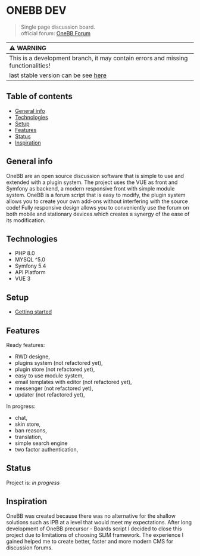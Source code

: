 # ONEBB DEV
> Single page discussion board.    
official forum: [OneBB Forum](https://onebb.org)
    
|:warning: WARNING                                                                   |
|:-----------------------------------------------------------------------------------|
| This is a development branch, it may contain errors and missing functionalities!   |                                                     |
| last stable version can be see [here](https://github.com/pankrok/onebb/tree/0.1.X) |  

## Table of contents
* [General info](#general-info)
* [Technologies](#technologies)
* [Setup](#setup)
* [Features](#features)
* [Status](#status)
* [Inspiration](#inspiration)

## General info
OneBB are an open source discussion software that is simple to use and extended with a plugin system. The project uses the VUE as front and Symfony as backend, a modern responsive front with simple module system. OneBB is a forum script that is easy to modify, the plugin system allows you to create your own add-ons without interfering with the source code! Fully responsive design allows you to conveniently use the forum on both mobile and stationary devices.which creates a synergy of the ease of its modification.

## Technologies
* PHP 8.0
* MYSQL ^5.0
* Symfony 5.4
* API Platform
* VUE 3

## Setup
* [Getting started](INSTALL.md)

## Features

Ready features:
* RWD designe,
* plugins system (not refactored yet),
* plugin store (not refactored yet),
* easy to use module system,
* email templates with editor (not refactored yet),
* messenger (not refactored yet),
* updater (not refactored yet),

In progress:
* chat,
* skin store,
* ban reasons,
* translation,
* simple search engine
* two factor authentication,

## Status
Project is: _in progress_

## Inspiration
OneBB was created because there was no alternative for the shallow solutions such as IPB at a level that would meet my expectations. After long development of OneBB precursor - Boards script I decided to close this project due to limitations of choosing SLIM framework. The experience I gained helped me to create better, faster and more modern CMS for discussion forums.